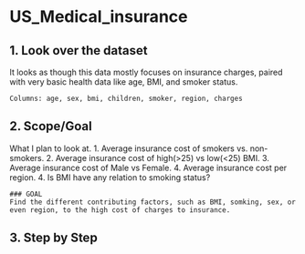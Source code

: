 # US_Medical_insurance

## 1. Look over the dataset
It looks as though this data mostly focuses on insurance charges, paired with very basic health data like age, BMI, and smoker status.

    Columns: age, sex, bmi, children, smoker, region, charges

## 2. Scope/Goal
What I plan to look at.
    1. Average insurance cost of smokers vs. non-smokers.
    2. Average insurance cost of high(>25) vs low(<25) BMI.
    3. Average insurance cost of Male vs Female.
    4. Average insurance cost per region.
    4. Is BMI have any relation to smoking status?
    

    ### GOAL
    Find the different contributing factors, such as BMI, somking, sex, or even region, to the high cost of charges to insurance. 

## 3. Step by Step